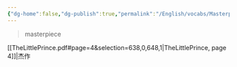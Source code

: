 ```yaml
---
{"dg-home":false,"dg-publish":true,"permalink":"/English/vocabs/Masterpiece/","dgPassFrontmatter":true}
---
```



> masterpiece

[[TheLittlePrince.pdf#page=4&selection=638,0,648,1|TheLittlePrince, page 4]]|杰作
